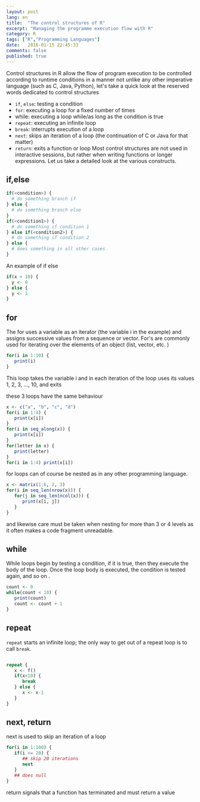 ```yaml
---
layout: post
lang: en
title:  "The control structures of R"
excerpt: "Managing the programme execution flow with R"
category: R 
tags: ["R","Programming Languages"]
date:   2016-01-15 22:45:33
comments: false
published: true
---
```


Control structures in R allow the flow of program execution to be controlled according to runtime conditions in a manner not unlike any other imperative language (such as C, Java, Python), let's take a quick look at the reserved words dedicated to control structures

* `if`, `else`: testing a condition
* `for`: executing a loop for a fixed number of times
* while: executing a loop while/as long as the condition is true
* `repeat`: executing an infinite loop
* `break`: interrupts execution of a loop
* `next`: skips an iteration of a loop (the continuation of C or Java for that matter)
* `return`: exits a function or loop
Most control structures are not used in interactive sessions, but rather when writing functions or
longer expressions. Let us take a detailed look at the various constructs.
## if,else

```r
if(<condition>) { 
  # do something branch if
} else {
  # do something branch else
}
if(<condition1>) {
  # do something if condition 1
} else if(<condition2>) {
  # do something if condition 2
} else {
  # does something in all other cases
}
```

An example of if else

```r
if(x > 10) {
  y <- 0
} else {
  y <- 1
}
```

## for
The for uses a variable as an iterator (the variable i in the example) and assigns successive values from a sequence or vector. 
For's are commonly used for iterating over the elements of an object (list, vector, etc. )

```r
for(i in 1:10) {
   print(i)
}
```

This loop takes the variable i and in each iteration of the loop uses its values 1, 2, 3, ..., 10, and exits

these 3 loops have the same behaviour

```r
x <- c("a", "b", "c", "d")
for(i in 1:4) {
   print(x[i])
}
for(i in seq_along(x)) {
   print(x[i])
}
for(letter in x) {
   print(letter)
}
for(i in 1:4) print(x[i])
```
for loops can of course be nested as in any other programming language.

```r
x <- matrix(1:6, 2, 3)
for(i in seq_len(nrow(x))) {
   for(j in seq_len(ncol(x))) {
      print(x[i, j])
   }
}
```

and likewise care must be taken when nesting for more than 3 or 4 levels as it often makes a code fragment unreadable.

## while

While loops begin by testing a condition, if it is true, then they execute the body of the loop. Once the loop body is executed, the condition is tested again, and so on .

```r
count <- 0
while(count < 10) {
   print(count)
   count <- count + 1
}
```


## repeat

`repeat` starts an infinite loop; the only way to get out of a repeat loop is to call `break`.

```r

repeat {
   x <- f()
   if(x<10) {
      break
   } else {
      x <- x-1
   }
}
```

## next, return
next is used to skip an iteration of a loop

```r
for(i in 1:100) {
   if(i <= 20) {
      ## skip 20 iterations
      next
   }
   ## does null
}
```

return signals that a function has terminated and must return a value